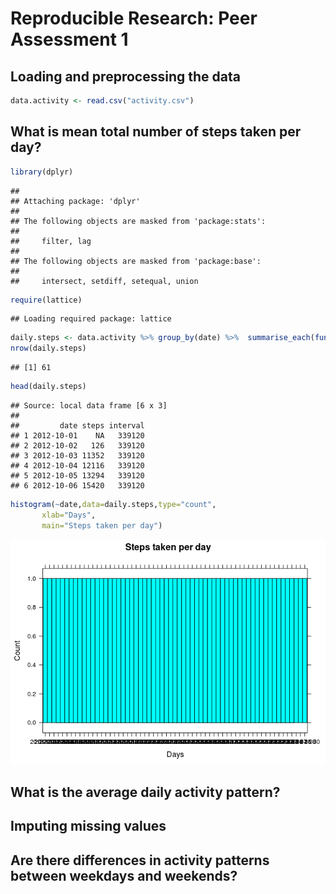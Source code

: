 # Reproducible Research: Peer Assessment 1


## Loading and preprocessing the data


```r
data.activity <- read.csv("activity.csv")
```

## What is mean total number of steps taken per day?

```r
library(dplyr)
```

```
## 
## Attaching package: 'dplyr'
## 
## The following objects are masked from 'package:stats':
## 
##     filter, lag
## 
## The following objects are masked from 'package:base':
## 
##     intersect, setdiff, setequal, union
```

```r
require(lattice)
```

```
## Loading required package: lattice
```

```r
daily.steps <- data.activity %>% group_by(date) %>%  summarise_each(funs(sum))
nrow(daily.steps)
```

```
## [1] 61
```

```r
head(daily.steps)
```

```
## Source: local data frame [6 x 3]
## 
##         date steps interval
## 1 2012-10-01    NA   339120
## 2 2012-10-02   126   339120
## 3 2012-10-03 11352   339120
## 4 2012-10-04 12116   339120
## 5 2012-10-05 13294   339120
## 6 2012-10-06 15420   339120
```

```r
histogram(~date,data=daily.steps,type="count",
       xlab="Days",
       main="Steps taken per day")
```

![](PA1_template_files/figure-html/unnamed-chunk-2-1.png) 

## What is the average daily activity pattern?



## Imputing missing values



## Are there differences in activity patterns between weekdays and weekends?
